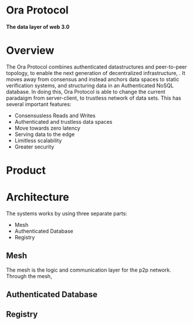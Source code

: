 # Ora Protocol

#### The data layer of web 3.0

# Overview
The Ora Protocol combines authenticated datastructures and peer-to-peer topology, to enable the next generation of decentralized infrastructure, . It moves away from consensus and instead anchors data spaces to static verification systems, and structuring data in an Authenticated NoSQL database. In doing this, Ora Protocol is able to change the current paradaigm from server-client, to trustless network of data sets. This has several important features: 

- Consensusless Reads and Writes
- Authenticated and trustless data spaces
- Move towards zero latency
- Serving data to the edge
- Limitless scalability
- Greater security



# Product

# Architecture

The systems works by using three separate parts: 
- Mesh 
- Authenticated Database 
- Registry 

## Mesh 
The mesh is the logic and communication layer for the p2p network. Through the mesh, 

## Authenticated Database 

## Registry 


